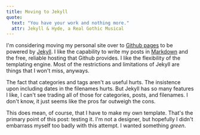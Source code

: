 ```yaml
---
title: Moving to Jekyll
quote:
  text: "You have your work and nothing more."
  attr: Jekyll & Hyde, a Real Gothic Musical
---
```


I'm considering moving my personal site over to [Github pages](http://pages.github.com) to be powered by [Jekyll](http://github.com/mojombo/jekyll/). I like the capability to write my posts in [Markdown](http://daringfireball.net/tools/markdown) and the free, reliable hosting that Github provides. I like the flexibility of the templating engine. Most of the restrictions and limitations of Jekyll are things that I won't miss, anyways.

The fact that categories and tags aren't as useful hurts. The insistence upon including dates in the filenames hurts. But Jekyll has so many features I like, I can't see trading all of those for categories, posts, and filenames. I don't know, it just seems like the pros far outweigh the cons.

This does mean, of course, that I have to make my own template. That's the primary point of this post: testing it. I'm not a designer, but hopefully I didn't embarrass myself too badly with this attempt. I wanted something *green*.
